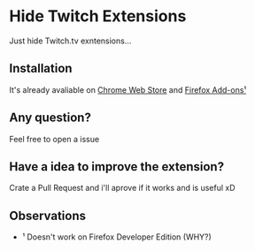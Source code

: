 # Hide Twitch Extensions
Just hide Twitch.tv exntensions...

## Installation
It's already avaliable on [Chrome Web Store](https://chrome.google.com/webstore/detail/hide-twitch-extensions/bincacagapnfdmbfmmjonnfmcmidipfb) and [Firefox Add-ons¹](https://addons.mozilla.org/addon/hide-twitch-extensions)

## Any question?
Feel free to open a issue

## Have a idea to improve the extension?
Crate a Pull Request and i'll aprove if it works and is useful xD

## Observations
* ¹ Doesn't work on Firefox Developer Edition (WHY?)